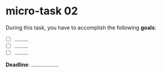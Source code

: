 # micro-task 02

During this task, you have to accomplish the following **goals**:
- [ ] .........
- [ ] .........
- [ ] .........

**Deadline**: ..................
